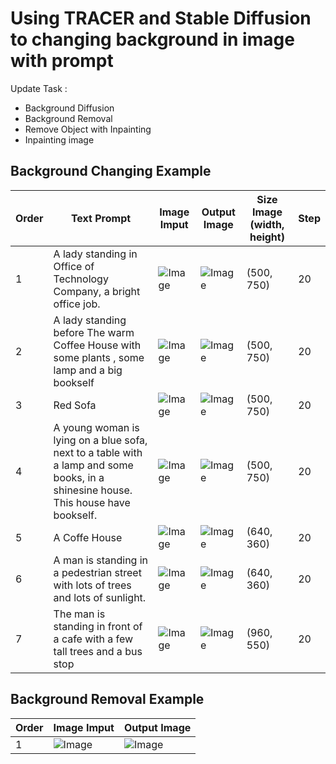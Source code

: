 # Using TRACER and Stable Diffusion to changing background in image with prompt

Update Task :

- Background Diffusion
- Background Removal
- Remove Object with Inpainting
- Inpainting image

## Background Changing Example

|Order | Text Prompt | Image Imput | Output Image | Size Image (width, height) | Step |
|------|-------------|-------------|--------------|------------|-------|
| 1 | A lady standing in Office of Technology Company, a bright office job. | ![Image](BackGroundChanging/Image/Test1.jpg) | ![Image](BackGroundChanging/Image/Test1Out1.png)|  (500, 750) | 20 |
| 2 | A lady standing before The warm Coffee House with some plants , some lamp and a big bookself | ![Image](BackGroundChanging/Image/Test1.jpg) | ![Image](BackGroundChanging/Image/Test1Out5.png)| (500, 750) | 20 |
| 3 | Red Sofa | ![Image](BackGroundChanging/Image/Test4.jpg) | ![Image](BackGroundChanging/Image/Test4Out.png)| (500, 750) | 20 |
| 4 | A young woman is lying on a blue sofa, next to a table with a lamp and some books, in a shinesine house. This house have bookself. | ![Image](BackGroundChanging/Image/Test4.jpg) | ![Image](BackGroundChanging/Image/Test4Out2.png)| (500, 750) | 20 |
| 5 | A Coffe House | ![Image](BackGroundChanging/Image/Test3.jpg) | ![Image](BackGroundChanging/Image/Test3Out.png)| (640, 360) | 20 |
| 6 | A man is standing in a pedestrian street with lots of trees and lots of sunlight. | ![Image](BackGroundChanging/Image/Test3.jpg) | ![Image](BackGroundChanging/Image/Test3Out1.png)| (640, 360) | 20 |
| 7 | The man is standing in front of a cafe with a few tall trees and a bus stop | ![Image](BackGroundChanging/Image/Test2.png) | ![Image](BackGroundChanging/Image/Test2Out2.png)| (960, 550) | 20 |

## Background Removal Example

|Order | Image Imput | Output Image |
|------|-------------|--------------|
| 1 | ![Image](BackgroundRemoval/Image/Test2.png) | ![Image](BackgroundRemoval/Image/Output1.png) |
